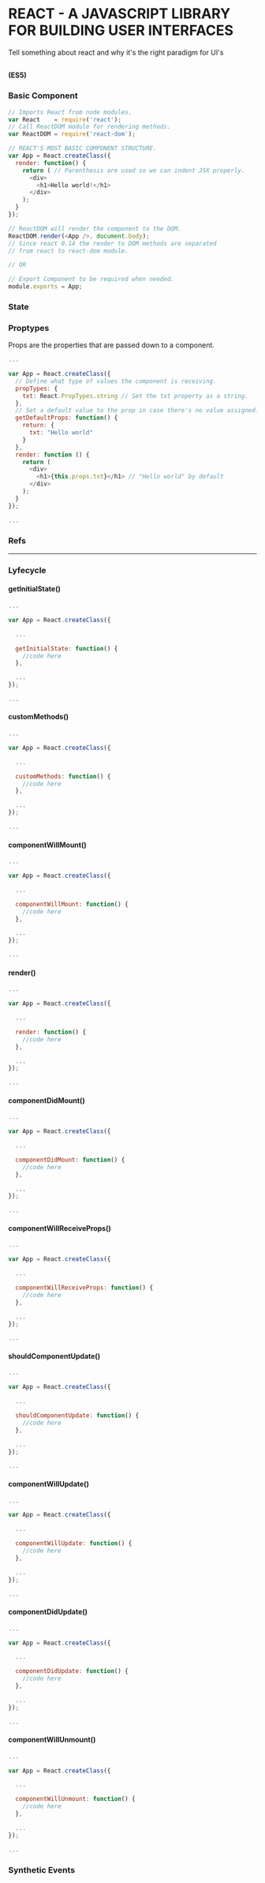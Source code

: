 # REACT - A JAVASCRIPT LIBRARY FOR BUILDING USER INTERFACES
Tell something about react and why it's the right paradigm for UI's

## <Component />

**(ES5)**
### Basic Component
```js
// Imports React from node modules.
var React    = require('react');
// Call ReactDOM module for rendering methods.
var ReactDOM = require('react-dom');

// REACT'S MOST BASIC COMPONENT STRUCTURE.
var App = React.createClass({
  render: function() {
    return ( // Parenthesis are used so we can indent JSX properly.
      <div>
        <h1>Hello world!</h1>
      </div>
    );
  }
});

// ReactDOM will render the component to the DOM.
ReactDOM.render(<App />, document.body);
// Since react 0.14 the render to DOM methods are separated
// from react to react-dom module.

// OR

// Export Component to be required when needed.
module.exports = App;
```

### State

### Proptypes

Props are the properties that are passed down to a component.

```js
...

var App = React.createClass({
  // Define what type of values the component is receiving.
  propTypes: {
    txt: React.PropTypes.string // Set the txt property as a string.
  },
  // Set a default value to the prop in case there's no value assigned.
  getDefaultProps: function() {
    return: {
      txt: "Hello world"
    }
  },
  render: function () {
    return (
      <div>
        <h1>{this.props.txt}</h1> // "Hello world" by default
      </div>
    );
  }
});

...
```

### Refs

---
### Lyfecycle

#### getInitialState()

```js
...

var App = React.createClass({

  ...

  getInitialState: function() {
    //code here
  },

  ...
});

...
```

#### customMethods()

```js
...

var App = React.createClass({

  ...

  customMethods: function() {
    //code here
  },

  ...
});

...
```

#### componentWillMount()

```js
...

var App = React.createClass({

  ...

  componentWillMount: function() {
    //code here
  },

  ...
});

...
```

#### render()

```js
...

var App = React.createClass({

  ...

  render: function() {
    //code here
  },

  ...
});

...
```

#### componentDidMount()

```js
...

var App = React.createClass({

  ...

  componentDidMount: function() {
    //code here
  },

  ...
});

...
```

#### componentWillReceiveProps()

```js
...

var App = React.createClass({

  ...

  componentWillReceiveProps: function() {
    //code here
  },

  ...
});

...
```

#### shouldComponentUpdate()

```js
...

var App = React.createClass({

  ...

  shouldComponentUpdate: function() {
    //code here
  },

  ...
});

...
```

#### componentWillUpdate()

```js
...

var App = React.createClass({

  ...

  componentWillUpdate: function() {
    //code here
  },

  ...
});

...
```

#### componentDidUpdate()

```js
...

var App = React.createClass({

  ...

  componentDidUpdate: function() {
    //code here
  },

  ...
});

...
```

#### componentWillUnmount()

```js
...

var App = React.createClass({

  ...

  componentWillUnmount: function() {
    //code here
  },

  ...
});

...
```


### Synthetic Events
